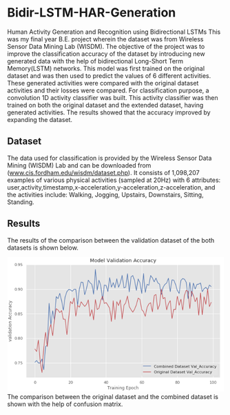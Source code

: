 # Bidir-LSTM-HAR-Generation
Human Activity Generation and Recognition using Bidirectional LSTMs
This was my final year B.E. project wherein the dataset was from Wireless Sensor Data Mining Lab (WISDM). The objective of the project was to improve the classification accuracy of the dataset by introducing new generated data with the help of bidirectional Long-Short Term Memory(LSTM) networks. This model was first trained on the original dataset and was then used to predict the values of 6 different activities. These generated activities were compared with the original dataset activities and their losses were compared. For classification purpose, a convolution 1D activity classifier was built. This activity classifier was then trained on both the original dataset and the extended dataset, having generated activities. The results showed that the accuracy improved by expanding the dataset.
## Dataset
The data used for classification is provided by the Wireless Sensor Data Mining (WISDM) Lab and can be downloaded from (www.cis.fordham.edu/wisdm/dataset.php). It consists of 1,098,207 examples of various physical activities (sampled at 20Hz) with 6 attributes: user,activity,timestamp,x-acceleration,y-acceleration,z-acceleration, and the activities include: Walking, Jogging, Upstairs, Downstairs, Sitting, Standing.
## Results
The results of the comparison between the validation dataset of the both datasets is shown below.

![](images/Val_Acc_Comparision.PNG)
The comparison between the original dataset and the combined dataset is shown with the help of confusion matrix.
